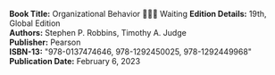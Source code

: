 **Book Title:** Organizational Behavior  📒🔐🚫 Waiting
**Edition Details:** 19th, Global Edition  
**Authors:** Stephen P. Robbins, Timothy A. Judge  
**Publisher:** Pearson  
**ISBN-13:** "978-0137474646, 978-1292450025, 978-1292449968"  
**Publication Date:** February 6, 2023
